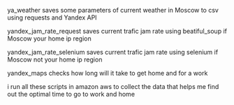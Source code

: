 ya_weather saves some parameters of current weather in Moscow to csv using requests and Yandex API

yandex_jam_rate_request saves current trafic jam rate using beatiful_soup if Moscow your home ip region

yandex_jam_rate_selenium saves current trafic jam rate using selenium if Moscow not your home ip region

yandex_maps checks how long will it take to get home and for a work

i run all these scripts in amazon aws to collect the data that helps me find out the optimal time to go to work and home
